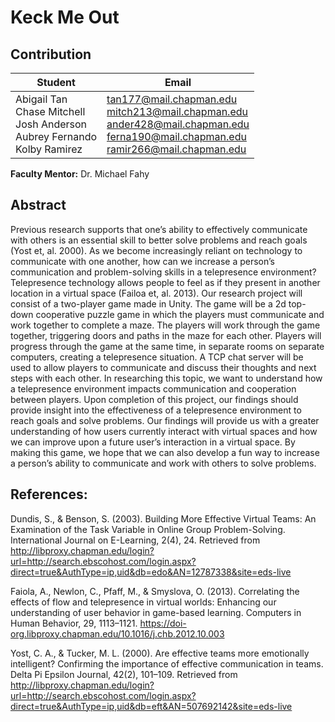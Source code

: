 # Keck Me Out

## Contribution

Student|Email
-------------------------------|-------------------------
Abigail Tan<br>Chase Mitchell<br>Josh Anderson<br>Aubrey Fernando<br>Kolby Ramirez|tan177@mail.chapman.edu<br>mitch213@mail.chapman.edu<br>ander428@mail.chapman.edu<br> ferna190@mail.chapman.edu<br>ramir266@mail.chapman.edu 

**Faculty Mentor:** Dr. Michael Fahy

## Abstract
Previous research supports that one’s ability to effectively communicate with others is an essential skill to better solve problems and reach goals (Yost et, al. 2000). As we become increasingly reliant on technology to communicate with one another, how can we increase a person’s communication and problem-solving skills in a telepresence environment? Telepresence technology allows people to feel as if they present in another location in a virtual space (Failoa et, al. 2013). Our research project will consist of a two-player game made in Unity. The game will be a 2d top-down cooperative puzzle game in which the players must communicate and work together to complete a maze. The players will work through the game together, triggering doors and paths in the maze for each other. Players will progress through the game at the same time, in separate rooms on separate computers, creating a telepresence situation. A TCP chat server will be used to allow players to communicate and discuss their thoughts and next steps with each other. In researching this topic, we want to understand how a telepresence environment impacts communication and cooperation between players. Upon completion of this project, our findings should provide insight into the effectiveness of a telepresence environment to reach goals and solve problems. Our findings will provide us with a greater understanding of how users currently interact with virtual spaces and how we can improve upon a future user’s interaction in a virtual space. By making this game, we hope that we can also develop a fun way to increase a person’s ability to communicate and work with others to solve problems. 






## References: 
Dundis, S., & Benson, S. (2003). Building More Effective Virtual Teams: An Examination of the Task Variable in Online Group Problem-Solving. International Journal on E-Learning, 2(4), 24. Retrieved from http://libproxy.chapman.edu/login?url=http://search.ebscohost.com/login.aspx?direct=true&AuthType=ip,uid&db=edo&AN=12787338&site=eds-live

Faiola, A., Newlon, C., Pfaff, M., & Smyslova, O. (2013). Correlating the effects of flow and telepresence in virtual worlds: Enhancing our understanding of user behavior in game-based learning. Computers in Human Behavior, 29, 1113–1121. https://doi-org.libproxy.chapman.edu/10.1016/j.chb.2012.10.003

Yost, C. A., & Tucker, M. L. (2000). Are effective teams more emotionally intelligent? Confirming the importance of effective communication in teams. Delta Pi Epsilon Journal, 42(2), 101–109. Retrieved from http://libproxy.chapman.edu/login?url=http://search.ebscohost.com/login.aspx?direct=true&AuthType=ip,uid&db=eft&AN=507692142&site=eds-live
